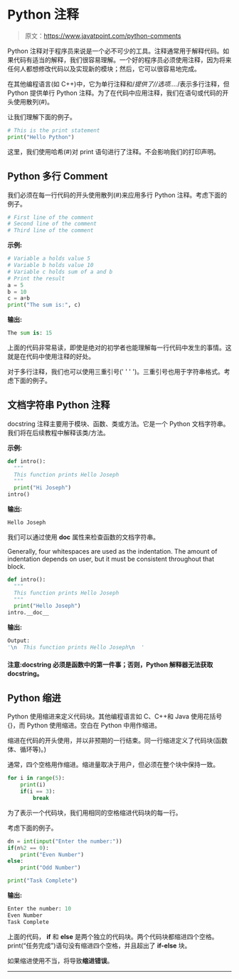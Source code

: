 # Python 注释

> 原文：<https://www.javatpoint.com/python-comments>

Python 注释对于程序员来说是一个必不可少的工具。注释通常用于解释代码。如果代码有适当的解释，我们很容易理解。一个好的程序员必须使用注释，因为将来任何人都想修改代码以及实现新的模块；然后，它可以很容易地完成。

在其他编程语言(如 C++)中，它为单行注释和/*提供了//选项....*/表示多行注释，但 Python 提供单行 Python 注释。为了在代码中应用注释，我们在语句或代码的开头使用散列(#)。

让我们理解下面的例子。

```py
# This is the print statement
print("Hello Python")

```

这里，我们使用哈希(#)对 print 语句进行了注释。不会影响我们的打印声明。

## Python 多行 Comment

我们必须在每一行代码的开头使用散列(#)来应用多行 Python 注释。考虑下面的例子。

```py
# First line of the comment 
# Second line of the comment
# Third line of the comment

```

**示例:**

```py
# Variable a holds value 5
# Variable b holds value 10
# Variable c holds sum of a and b
# Print the result
a = 5
b = 10
c = a+b
print("The sum is:", c)

```

**输出:**

```py
The sum is: 15

```

上面的代码非常易读，即使是绝对的初学者也能理解每一行代码中发生的事情。这就是在代码中使用注释的好处。

对于多行注释，我们也可以使用三重引号(' ' ' ')。三重引号也用于字符串格式。考虑下面的例子。

## 文档字符串 Python 注释

docstring 注释主要用于模块、函数、类或方法。它是一个 Python 文档字符串。我们将在后续教程中解释该类/方法。

**示例:**

```py
def intro():
  """
  This function prints Hello Joseph
  """
  print("Hi Joseph")            
intro()

```

**输出:**

```py
Hello Joseph

```

我们可以通过使用 __doc__ 属性来检查函数的文档字符串。

Generally, four whitespaces are used as the indentation. The amount of indentation depends on user, but it must be consistent throughout that block.

```py
def intro():
  """
  This function prints Hello Joseph
  """
  print("Hello Joseph")            
intro.__doc__

```

**输出:**

```py
Output:
'\n  This function prints Hello Joseph\n  '

```

#### 注意:docstring 必须是函数中的第一件事；否则，Python 解释器无法获取 docstring。

## Python 缩进

Python 使用缩进来定义代码块。其他编程语言如 C、C++和 Java 使用花括号{}，而 Python 使用缩进。空白在 Python 中用作缩进。

缩进在代码的开头使用，并以非预期的一行结束。同一行缩进定义了代码块(函数体、循环等)。)

通常，四个空格用作缩进。缩进量取决于用户，但必须在整个块中保持一致。

```py
for i in range(5):
    print(i)
    if(i == 3):
        break

```

为了表示一个代码块，我们用相同的空格缩进代码块的每一行。

考虑下面的例子。

```py
dn = int(input("Enter the number:"))
if(n%2 == 0):
    print("Even Number")
else:
    print("Odd Number")

print("Task Complete")

```

**输出:**

```py
Enter the number: 10
Even Number
Task Complete

```

上面的代码， **if** 和 **else** 是两个独立的代码块。两个代码块都缩进四个空格。print(“任务完成”)语句没有缩进四个空格，并且超出了 **if-else** 块。

如果缩进使用不当，将导致**缩进错误**。

* * *